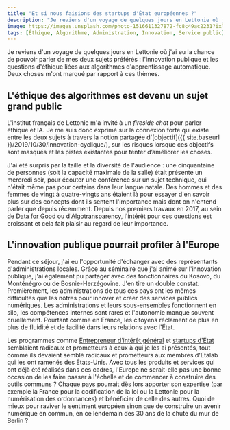 ```yaml
---
title: "Et si nous faisions des startups d'État européennes ?"
description: "Je reviens d'un voyage de quelques jours en Lettonie où j'ai eu la chance de pouvoir parler de mes deux sujets préférés : l'innovation publique et les questions d'éthique liées aux algorithmes d'apprentissage automatique."
image: https://images.unsplash.com/photo-1516611327872-fc8c49ac2231?ixlib=rb-1.2.1&ixid=eyJhcHBfaWQiOjEyMDd9&auto=format&fit=crop&w=1200&q=80
tags: [Éthique, Algorithme, Administration, Innovation, Service public]
---
```


Je reviens d'un voyage de quelques jours en Lettonie où j'ai eu la chance de pouvoir parler de mes deux sujets préférés : l'innovation publique et les questions d'éthique liées aux algorithmes d'apprentissage automatique. Deux choses m'ont marqué par rapport à ces thèmes.

## L'éthique des algorithmes est devenu un sujet grand public

L'institut français de Lettonie m'a invité à un *fireside chat* pour parler éthique et IA. Je me suis donc exprimé sur la connexion forte qui existe entre les deux sujets à travers la notion partagée d'[objectif]({{ site.baseurl }}/2019/10/30/innovation-cyclique/), sur les risques lorsque ces objectifs sont masqués et les pistes existantes pour tenter d’améliorer les choses.

J'ai été surpris par la taille et la diversité de l'audience : une cinquantaine de personnes (soit la capacité maximale de la salle) était présente un mercredi soir, pour écouter une conférence sur un sujet technique, qui n'était même pas pour certains dans leur langue natale. Des hommes et des femmes de vingt à quatre-vingts ans étaient là pour essayer d'en savoir plus sur des concepts dont ils sentent l'importance mais dont on n'entend parler que depuis récemment. Depuis nos premiers travaux en 2017, au sein de [Data for Good](https://dataforgood.fr/) ou d'[Algotransparency](https://algotransparency.org/), l'intérêt pour ces questions est croissant et cela fait plaisir au regard de leur importance.

## L'innovation publique pourrait profiter à l'Europe

Pendant ce séjour, j'ai eu l'opportunité d'échanger avec des représentants d'administrations locales. Grâce au séminaire que j'ai animé sur l'innovation publique, j'ai également pu partager avec des fonctionnaires du Kosovo, du Monténégro ou de Bosnie-Herzégovine. J'en tire un double constat. Premièrement, les administrations de tous ces pays ont les mêmes difficultés que les nôtres pour innover et créer des services publics numériques. Les administrations et leurs sous-ensembles fonctionnent en silo, les compétences internes sont rares et l'autonomie manque souvent cruellement. Pourtant comme en France, les citoyens réclament de plus en plus de fluidité et de facilité dans leurs relations avec l'État.

Les programmes comme [Entrepreneur d’intérêt général](https://entrepreneur-interet-general.etalab.gouv.fr) et [startups d'État](https://beta.gouv.fr) semblaient radicaux et prometteurs à ceux à qui je les ai présentés, tout comme ils devaient semblé radicaux et prometteurs aux membres d'Etalab qui les ont ramenés des États-Unis. Avec tous les produits et services qui ont déjà été réalisés dans ces cadres, l'Europe ne serait-elle pas une bonne occasion de les faire passer à l'échelle et de commencer à construire des outils communs ? Chaque pays pourrait dès lors apporter son expertise (par exemple la France pour la codification de la loi ou la Lettonie pour la numérisation des ordonnances) et bénéficier de celle des autres. Quoi de mieux pour raviver le sentiment européen sinon que de construire un avenir numérique en commun, en ce lendemain des 30 ans de la chute du mur de Berlin ?
